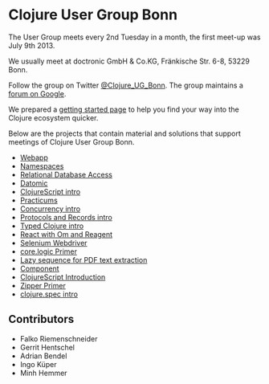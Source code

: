 # Clojure User Group Bonn

The User Group meets every 2nd Tuesday in a month, the first meet-up was July 9th 2013.

We usually meet at doctronic GmbH & Co.KG, Fränkische Str. 6-8, 53229 Bonn.

Follow the group on Twitter [@Clojure_UG_Bonn](https://twitter.com/Clojure_UG_Bonn).
The group maintains a [forum on Google](https://groups.google.com/forum/#!forum/clojure-user-group-bonn).

We prepared a [getting started page](getting-started.md) to help you find your way into the Clojure ecosystem quicker.

Below are the projects that contain material and solutions that support meetings of
Clojure User Group Bonn.

* [Webapp](webapp)
* [Namespaces](namespaces)
* [Relational Database Access](rdbms-intro)
* [Datomic](datomic)
* [ClojureScript intro](cljsapp)
* [Practicums](practicums)
* [Concurrency intro](concurrency)
* [Protocols and Records intro](protocolsrecords)
* [Typed Clojure intro](typed)
* [React with Om and Reagent](react)
* [Selenium Webdriver](selenium)
* [core.logic Primer](core-logic-primer)
* [Lazy sequence for PDF text extraction](pdftext)
* [Component](component)
* [ClojureScript Introduction](cljsintro)
* [Zipper Primer](zipper-primer)
* [clojure.spec intro](spec)

## Contributors

* Falko Riemenschneider
* Gerrit Hentschel
* Adrian Bendel
* Ingo Küper
* Minh Hemmer
